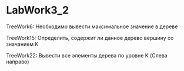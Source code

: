# LabWork3_2

TreeWork6:
Необходимо вывести максимальное значение в дереве

TreeWork15:
Определить, содержит ли данное дерево вершину со значанием K

TreeWork22:
Вывести все элементы дерева по уровне K (Слева направо)
